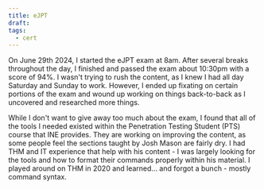 ```yaml
---
title: eJPT
draft: 
tags:
  - cert
---
```

On June 29th 2024, I started the eJPT exam at 8am. After several breaks throughout the day, I finished and passed the exam about 10:30pm with a score of 94%. I wasn't trying to rush the content, as I knew I had all day Saturday and Sunday to work. However, I ended up fixating on certain portions of the exam and wound up working on things back-to-back as I uncovered and researched more things.

While I don't want to give away too much about the exam, I found that all of the tools I needed existed within the Penetration Testing Student (PTS) course that INE provides. They are working on improving the content, as some people feel the sections taught by Josh Mason are fairly dry. I had THM and IT experience that help with his content - I was largely looking for the tools and how to format their commands properly within his material. I played around on THM in 2020 and learned... and forgot a bunch - mostly command syntax.
